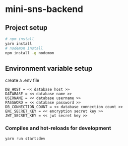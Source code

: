 # mini-sns-backend

## Project setup
```bash
# npm install
yarn install
# nodemon install
npm install -g nodemon
```

## Environment variable setup
create a .env file
```
DB_HOST = << database host >>
DATABASE = << database name >>
USERNAME = << database username >>
PASSWORD = << database password >>
DB_CONNECTION_COUNT = << database connection count >>
ENC_SECRET_KEY = << encryption secret key >>
JWT_SECRET_KEY = << jwt secret key >>
```

### Compiles and hot-reloads for development
```
yarn run start:dev
```
